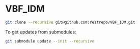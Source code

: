 # VBF_IDM
```bash
git clone --recursive git@github.com:restrepo/VBF_IDM.git
```
To get updates from submodules:
```bash
git submodule update --init --recursive
```

